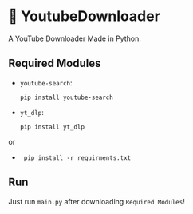 # 🎐 YoutubeDownloader
 A YouTube Downloader Made in Python.

 ## Required Modules
 - `youtube-search`: 
    ```
    pip install youtube-search
    ```
 - `yt_dlp`:
    ```
    pip install yt_dlp
    ```

or

- ```
   pip install -r requirments.txt
   ```

## Run
Just run `main.py` after downloading `Required Modules`!
